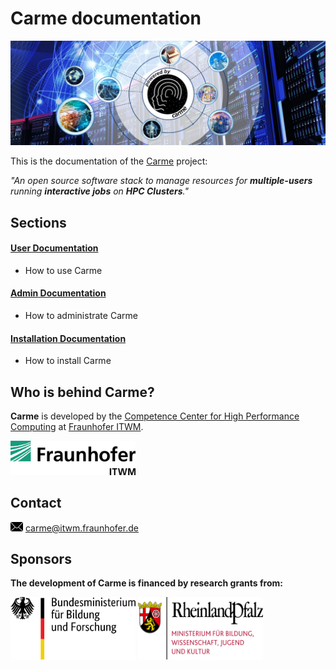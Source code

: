 # **Carme** documentation
![carme_stage](Images/Carme-Stage--dark--symmetric.jpg)

This is the documentation of the [Carme](https://www.open-carme.org) project: 

  *"An open source software stack to manage resources for **multiple-users** running **interactive jobs** on **HPC Clusters**."* 

## Sections

#### [**User** Documentation](UserDoc/README.md)
- How to use Carme

#### [**Admin** Documentation](AdminDoc/README.md)
- How to administrate Carme


#### [**Installation** Documentation](InstallDoc/README.md) 
- How to install Carme

## Who is behind Carme?

**Carme** is developed by the [Competence Center for High Performance Computing](https://www.itwm.fraunhofer.de/en/departments/hpc.html) at [Fraunhofer ITWM](https://www.itwm.fraunhofer.de).

<img src="Images/logo.png" width="200">

## Contact

<img src="Images/email-icon.png" width="20"> [carme@itwm.fraunhofer.de](mailto:carme@itwm.fraunhofer.de)

## Sponsors
**The development of Carme is financed by research grants from:**

<img src="Images/BMBF.png" width="200" height="100">  

<img src="Images/RLP.png" width="200" height="100">

